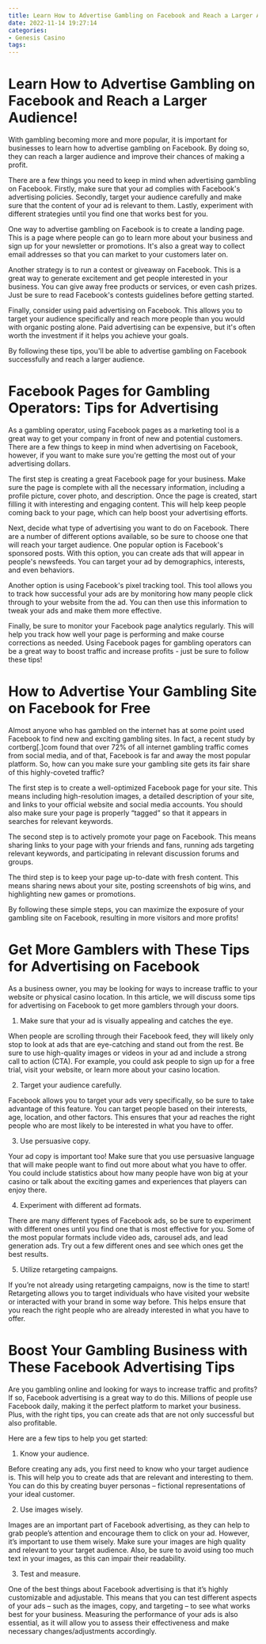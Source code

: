 ```yaml
---
title: Learn How to Advertise Gambling on Facebook and Reach a Larger Audience!
date: 2022-11-14 19:27:14
categories:
- Genesis Casino
tags:
---
```



#  Learn How to Advertise Gambling on Facebook and Reach a Larger Audience!

With gambling becoming more and more popular, it is important for businesses to learn how to advertise gambling on Facebook. By doing so, they can reach a larger audience and improve their chances of making a profit.

There are a few things you need to keep in mind when advertising gambling on Facebook. Firstly, make sure that your ad complies with Facebook's advertising policies. Secondly, target your audience carefully and make sure that the content of your ad is relevant to them. Lastly, experiment with different strategies until you find one that works best for you.

One way to advertise gambling on Facebook is to create a landing page. This is a page where people can go to learn more about your business and sign up for your newsletter or promotions. It's also a great way to collect email addresses so that you can market to your customers later on.

Another strategy is to run a contest or giveaway on Facebook. This is a great way to generate excitement and get people interested in your business. You can give away free products or services, or even cash prizes. Just be sure to read Facebook's contests guidelines before getting started.

Finally, consider using paid advertising on Facebook. This allows you to target your audience specifically and reach more people than you would with organic posting alone. Paid advertising can be expensive, but it's often worth the investment if it helps you achieve your goals.

By following these tips, you'll be able to advertise gambling on Facebook successfully and reach a larger audience.

#  Facebook Pages for Gambling Operators: Tips for Advertising

As a gambling operator, using Facebook pages as a marketing tool is a great way to get your company in front of new and potential customers. There are a few things to keep in mind when advertising on Facebook, however, if you want to make sure you're getting the most out of your advertising dollars.

The first step is creating a great Facebook page for your business. Make sure the page is complete with all the necessary information, including a profile picture, cover photo, and description. Once the page is created, start filling it with interesting and engaging content. This will help keep people coming back to your page, which can help boost your advertising efforts.

Next, decide what type of advertising you want to do on Facebook. There are a number of different options available, so be sure to choose one that will reach your target audience. One popular option is Facebook's sponsored posts. With this option, you can create ads that will appear in people's newsfeeds. You can target your ad by demographics, interests, and even behaviors.

Another option is using Facebook's pixel tracking tool. This tool allows you to track how successful your ads are by monitoring how many people click through to your website from the ad. You can then use this information to tweak your ads and make them more effective.

Finally, be sure to monitor your Facebook page analytics regularly. This will help you track how well your page is performing and make course corrections as needed. Using Facebook pages for gambling operators can be a great way to boost traffic and increase profits - just be sure to follow these tips!

#  How to Advertise Your Gambling Site on Facebook for Free

Almost anyone who has gambled on the internet has at some point used Facebook to find new and exciting gambling sites. In fact, a recent study by cortberg[.]com found that over 72% of all internet gambling traffic comes from social media, and of that, Facebook is far and away the most popular platform. So, how can you make sure your gambling site gets its fair share of this highly-coveted traffic?

The first step is to create a well-optimized Facebook page for your site. This means including high-resolution images, a detailed description of your site, and links to your official website and social media accounts. You should also make sure your page is properly “tagged” so that it appears in searches for relevant keywords.

The second step is to actively promote your page on Facebook. This means sharing links to your page with your friends and fans, running ads targeting relevant keywords, and participating in relevant discussion forums and groups.

The third step is to keep your page up-to-date with fresh content. This means sharing news about your site, posting screenshots of big wins, and highlighting new games or promotions.

By following these simple steps, you can maximize the exposure of your gambling site on Facebook, resulting in more visitors and more profits!

#  Get More Gamblers with These Tips for Advertising on Facebook

As a business owner, you may be looking for ways to increase traffic to your website or physical casino location. In this article, we will discuss some tips for advertising on Facebook to get more gamblers through your doors.

1. Make sure that your ad is visually appealing and catches the eye.

When people are scrolling through their Facebook feed, they will likely only stop to look at ads that are eye-catching and stand out from the rest. Be sure to use high-quality images or videos in your ad and include a strong call to action (CTA). For example, you could ask people to sign up for a free trial, visit your website, or learn more about your casino location.

2. Target your audience carefully.

Facebook allows you to target your ads very specifically, so be sure to take advantage of this feature. You can target people based on their interests, age, location, and other factors. This ensures that your ad reaches the right people who are most likely to be interested in what you have to offer.

3. Use persuasive copy.

Your ad copy is important too! Make sure that you use persuasive language that will make people want to find out more about what you have to offer. You could include statistics about how many people have won big at your casino or talk about the exciting games and experiences that players can enjoy there.

4. Experiment with different ad formats.

There are many different types of Facebook ads, so be sure to experiment with different ones until you find one that is most effective for you. Some of the most popular formats include video ads, carousel ads, and lead generation ads. Try out a few different ones and see which ones get the best results.

5. Utilize retargeting campaigns.

If you’re not already using retargeting campaigns, now is the time to start! Retargeting allows you to target individuals who have visited your website or interacted with your brand in some way before. This helps ensure that you reach the right people who are already interested in what you have to offer.

#  Boost Your Gambling Business with These Facebook Advertising Tips

Are you gambling online and looking for ways to increase traffic and profits? If so, Facebook advertising is a great way to do this. Millions of people use Facebook daily, making it the perfect platform to market your business. Plus, with the right tips, you can create ads that are not only successful but also profitable.

Here are a few tips to help you get started:

1. Know your audience.

Before creating any ads, you first need to know who your target audience is. This will help you to create ads that are relevant and interesting to them. You can do this by creating buyer personas – fictional representations of your ideal customer.

2. Use images wisely.

Images are an important part of Facebook advertising, as they can help to grab people’s attention and encourage them to click on your ad. However, it’s important to use them wisely. Make sure your images are high quality and relevant to your target audience. Also, be sure to avoid using too much text in your images, as this can impair their readability.

3. Test and measure.

One of the best things about Facebook advertising is that it’s highly customizable and adjustable. This means that you can test different aspects of your ads – such as the images, copy, and targeting – to see what works best for your business. Measuring the performance of your ads is also essential, as it will allow you to assess their effectiveness and make necessary changes/adjustments accordingly.